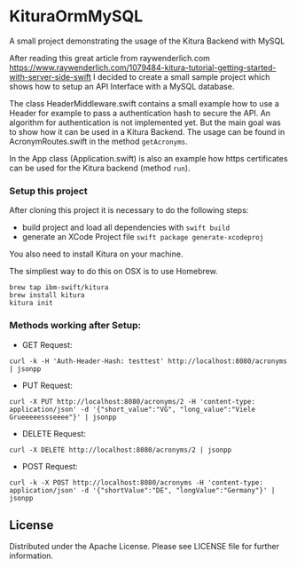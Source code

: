 # KituraOrmMySQL
A small project demonstrating the usage of the Kitura Backend with MySQL

After reading this great article from raywenderlich.com https://www.raywenderlich.com/1079484-kitura-tutorial-getting-started-with-server-side-swift I decided to create a small sample project which shows how to setup an API Interface with a MySQL database. 

The class HeaderMiddleware.swift contains a small example how to use a Header for example to pass a authentication hash to secure the API. An algorithm for authentication is not implemented yet. But the main goal was to show how it can be used in a Kitura Backend. The usage can be found in AcronymRoutes.swift in the method `getAcronyms`. 

In the App class (Application.swift) is also an example how https certificates can be used for the Kitura backend (method `run`). 

### Setup this project

After cloning this project it is necessary to do the following steps:

- build project and load all dependencies with `swift build`
- generate an XCode Project file `swift package generate-xcodeproj`

You also need to install Kitura on your machine. 

The simpliest way to do this on OSX is to use Homebrew.

```
brew tap ibm-swift/kitura
brew install kitura
kitura init
```

### Methods working after Setup:

- GET Request: 

```
curl -k -H 'Auth-Header-Hash: testtest' http://localhost:8080/acronyms | jsonpp
```
- PUT Request: 

```
curl -X PUT http://localhost:8080/acronyms/2 -H 'content-type: application/json' -d '{"short_value":"VG", "long_value":"Viele Grueeeeessseeee"}' | jsonpp
```
- DELETE Request: 

```
curl -X DELETE http://localhost:8080/acronyms/2 | jsonpp
```
- POST Request: 

```
curl -k -X POST http://localhost:8080/acronyms -H 'content-type: application/json' -d '{"shortValue":"DE", "longValue":"Germany"}' | jsonpp
```

## License 

Distributed under the Apache License. Please see LICENSE file for further information.
